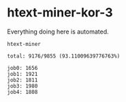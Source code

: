 # htext-miner-kor-3

Everything doing here is automated.

```
htext-miner

total: 9176/9855 (93.11009639776763%)

job0: 1656
job1: 1921
job2: 1811
job3: 1980
job4: 1808
```